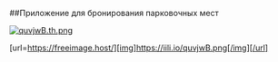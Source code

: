 ##Приложение для бронирования парковочных мест

<a href="https://freeimage.host/i/quvjwB"><img src="https://iili.io/quvjwB.th.png" alt="quvjwB.th.png" border="0"></a>

[url=https://freeimage.host/][img]https://iili.io/quvjwB.png[/img][/url]
